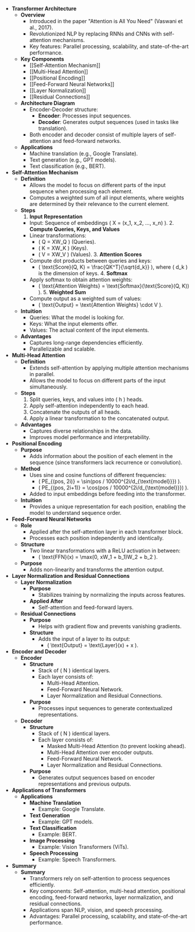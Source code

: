 - **Transformer Architecture**
	- **Overview**
		- Introduced in the paper "Attention is All You Need" (Vaswani et al., 2017).
		- Revolutionized NLP by replacing RNNs and CNNs with self-attention mechanisms.
		- Key features: Parallel processing, scalability, and state-of-the-art performance.
	- **Key Components**
		- [[Self-Attention Mechanism]]
		- [[Multi-Head Attention]]
		- [[Positional Encoding]]
		- [[Feed-Forward Neural Networks]]
		- [[Layer Normalization]]
		- [[Residual Connections]]
	- **Architecture Diagram**
		- Encoder-Decoder structure:
			- **Encoder**: Processes input sequences.
			- **Decoder**: Generates output sequences (used in tasks like translation).
		- Both encoder and decoder consist of multiple layers of self-attention and feed-forward networks.
	- **Applications**
		- Machine translation (e.g., Google Translate).
		- Text generation (e.g., GPT models).
		- Text classification (e.g., BERT).
- **Self-Attention Mechanism**
	- **Definition**
		- Allows the model to focus on different parts of the input sequence when processing each element.
		- Computes a weighted sum of all input elements, where weights are determined by their relevance to the current element.
	- **Steps**
	  1. **Input Representation**
		- Input: Sequence of embeddings \( X = (x_1, x_2, ..., x_n) \).
		  2. **Compute Queries, Keys, and Values**
		- Linear transformations:
			- \( Q = XW_Q \) (Queries).
			- \( K = XW_K \) (Keys).
			- \( V = XW_V \) (Values).
			  3. **Attention Scores**
		- Compute dot products between queries and keys:
			- \( \text{Score}(Q, K) = \frac{QK^T}{\sqrt{d_k}} \), where \( d_k \) is the dimension of keys.
			  4. **Softmax**
		- Apply softmax to obtain attention weights:
			- \( \text{Attention Weights} = \text{Softmax}(\text{Score}(Q, K)) \).
			  5. **Weighted Sum**
		- Compute output as a weighted sum of values:
			- \( \text{Output} = \text{Attention Weights} \cdot V \).
	- **Intuition**
		- Queries: What the model is looking for.
		- Keys: What the input elements offer.
		- Values: The actual content of the input elements.
	- **Advantages**
		- Captures long-range dependencies efficiently.
		- Parallelizable and scalable.
- **Multi-Head Attention**
	- **Definition**
		- Extends self-attention by applying multiple attention mechanisms in parallel.
		- Allows the model to focus on different parts of the input simultaneously.
	- **Steps**
	  1. Split queries, keys, and values into \( h \) heads.
	  2. Apply self-attention independently to each head.
	  3. Concatenate the outputs of all heads.
	  4. Apply a linear transformation to the concatenated output.
	- **Advantages**
		- Captures diverse relationships in the data.
		- Improves model performance and interpretability.
- **Positional Encoding**
	- **Purpose**
		- Adds information about the position of each element in the sequence (since transformers lack recurrence or convolution).
	- **Method**
		- Uses sine and cosine functions of different frequencies:
			- \( PE_{(pos, 2i)} = \sin(pos / 10000^{2i/d_{\text{model}}}) \).
			- \( PE_{(pos, 2i+1)} = \cos(pos / 10000^{2i/d_{\text{model}}}) \).
		- Added to input embeddings before feeding into the transformer.
	- **Intuition**
		- Provides a unique representation for each position, enabling the model to understand sequence order.
- **Feed-Forward Neural Networks**
	- **Role**
		- Applied after the self-attention layer in each transformer block.
		- Processes each position independently and identically.
	- **Structure**
		- Two linear transformations with a ReLU activation in between:
			- \( \text{FFN}(x) = \max(0, xW_1 + b_1)W_2 + b_2 \).
	- **Purpose**
		- Adds non-linearity and transforms the attention output.
- **Layer Normalization and Residual Connections**
	- **Layer Normalization**
		- **Purpose**
			- Stabilizes training by normalizing the inputs across features.
		- **Applied After**
			- Self-attention and feed-forward layers.
	- **Residual Connections**
		- **Purpose**
			- Helps with gradient flow and prevents vanishing gradients.
		- **Structure**
			- Adds the input of a layer to its output:
				- \( \text{Output} = \text{Layer}(x) + x \).
- **Encoder and Decoder**
	- **Encoder**
		- **Structure**
			- Stack of \( N \) identical layers.
			- Each layer consists of:
				- Multi-Head Attention.
				- Feed-Forward Neural Network.
				- Layer Normalization and Residual Connections.
		- **Purpose**
			- Processes input sequences to generate contextualized representations.
	- **Decoder**
		- **Structure**
			- Stack of \( N \) identical layers.
			- Each layer consists of:
				- Masked Multi-Head Attention (to prevent looking ahead).
				- Multi-Head Attention over encoder outputs.
				- Feed-Forward Neural Network.
				- Layer Normalization and Residual Connections.
		- **Purpose**
			- Generates output sequences based on encoder representations and previous outputs.
- **Applications of Transformers**
	- **Applications**
		- **Machine Translation**
			- Example: Google Translate.
		- **Text Generation**
			- Example: GPT models.
		- **Text Classification**
			- Example: BERT.
		- **Image Processing**
			- Example: Vision Transformers (ViTs).
		- **Speech Processing**
			- Example: Speech Transformers.
- **Summary**
	- **Summary**
		- Transformers rely on self-attention to process sequences efficiently.
		- Key components: Self-attention, multi-head attention, positional encoding, feed-forward networks, layer normalization, and residual connections.
		- Applications span NLP, vision, and speech processing.
		- Advantages: Parallel processing, scalability, and state-of-the-art performance.